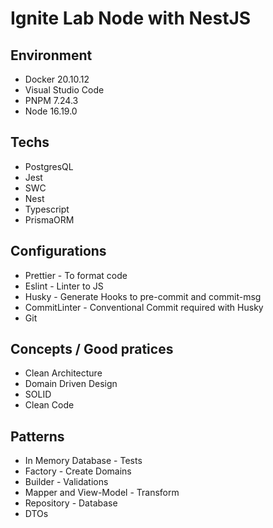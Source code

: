 # Ignite Lab Node with NestJS

## Environment

-   Docker 20.10.12
-   Visual Studio Code
-   PNPM 7.24.3
-   Node 16.19.0

## Techs

-   PostgresQL
-   Jest
-   SWC
-   Nest
-   Typescript
-   PrismaORM

## Configurations

-   Prettier - To format code
-   Eslint - Linter to JS
-   Husky - Generate Hooks to pre-commit and commit-msg
-   CommitLinter - Conventional Commit required with Husky
-   Git

## Concepts / Good pratices

-   Clean Architecture
-   Domain Driven Design
-   SOLID
-   Clean Code

## Patterns

-   In Memory Database - Tests
-   Factory - Create Domains
-   Builder - Validations
-   Mapper and View-Model - Transform
-   Repository - Database
-   DTOs
